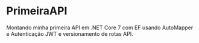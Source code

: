 # PrimeiraAPI
Montando minha primeira API em .NET Core 7 com EF usando AutoMapper e Autenticação JWT e versionamento de rotas API.
